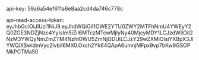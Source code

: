 api-key: 59a6a54ef611a6e8aa2cd4da746c778c

api-read-access-token: eyJhbGciOiJIUzI1NiJ9.eyJhdWQiOiI1OWE2YTU0ZWY2MTFhNmU4YWEyY2Q0ZGE3NDZjNzc4YyIsIm5iZiI6MTczMTcwMjIyNy40MjcyMDY1LCJzdWIiOiI2NzM3YWQyNmZmZTM4NzhlOWU5ZmNjODUiLCJzY29wZXMiOlsiYXBpX3JlYWQiXSwidmVyc2lvbiI6MX0.Oxch2Yk64QApA6umnjMFpx9vp7bKw9GSOPMkPCTMa50